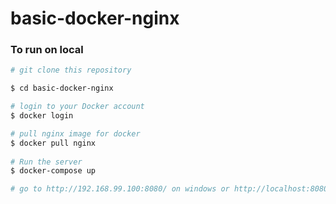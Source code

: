 # basic-docker-nginx

### To run on local

```bash
# git clone this repository

$ cd basic-docker-nginx

# login to your Docker account
$ docker login

# pull nginx image for docker
$ docker pull nginx
 
# Run the server
$ docker-compose up 

# go to http://192.168.99.100:8080/ on windows or http://localhost:8080 on linux, mac
```